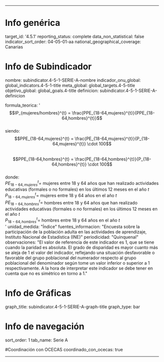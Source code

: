 ---

# Info genérica
target_id: '4.5.1'
reporting_status: complete
data_non_statistical: false
indicator_sort_order: 04-05-01-aa
national_geographical_coverage: Canarias

# Info de Subindicador
nombre: subindicator.4-5-1-SERIE-A-nombre
indicador_onu_global: global_indicators.4-5-1-title
meta_global: global_targets.4-5-title
objetivo_global: global_goals.4-title
definicion: subindicator.4-5-1-SERIE-A-definicion

formula_teorica: '$$IP_{mujeres/hombres}^{t} = \frac{PPE_{18-64,mujeres}^{t}}{PPE_{18-64,hombres}^{t}}$$ <br>
siendo: <br> 
$$PPE_{18-64,mujeres}^{t} = \frac{PE_{18-64,mujeres}^{t}}{P_{18-64,mujeres}^{t}}  \cdot 100$$ <br>
$$PPE_{18-64,hombres}^{t} = \frac{PE_{18-64,hombres}^{t}}{P_{18-64,hombres}^{t}}  \cdot 100$$ <br>
donde: <br>
$PE_{18-64,mujeres}^{t} =$ mujeres entre 18 y 64 años que han realizado actividades educativas (formales o no formales) en los últimos 12 meses en el año $t$ <br>
$P_{18-64,mujeres}^{t} =$ mujeres entre 18 y 64 años en el año $t$<br>
$PE_{18-64,hombres}^{t} =$ hombres entre 18 y 64 años que han realizado actividades educativas (formales o no formales) en los últimos 12 meses en el año $t$ <br>
$P_{18-64,hombres}^{t} =$ hombres entre 18 y 64 años en el año $t$<br>'
unidad_medida: "Índice"
fuentes_informacion: "Encuesta sobre la participación de la población adulta en las actividades de aprendizaje, Instituto Nacional de Estadística (INE)"
periodicidad: "Quinquenal"
observaciones: "El valor de referencia de este indicador es 1, que se tiene cuando la paridad es absoluta. El grado de disparidad es mayor cuanto más se aleja de 1 el valor del indicador, reflejando una situación desfavorable o favorable del grupo poblacional del numerador respecto al grupo poblacional del denominador según tome un valor inferior o superior a 1 respectivamente. A la hora de interpretar este indicador se debe tener en cuenta que no es simétrico en torno a 1."

# Info de Gráficas
graph_title: subindicator.4-5-1-SERIE-A-graph-title
graph_type: bar

# Info de navegación
sort_order: 1
tab_name: Serie A

#Coordinación con OCECAS
coordinado_con_ocecas: true

---